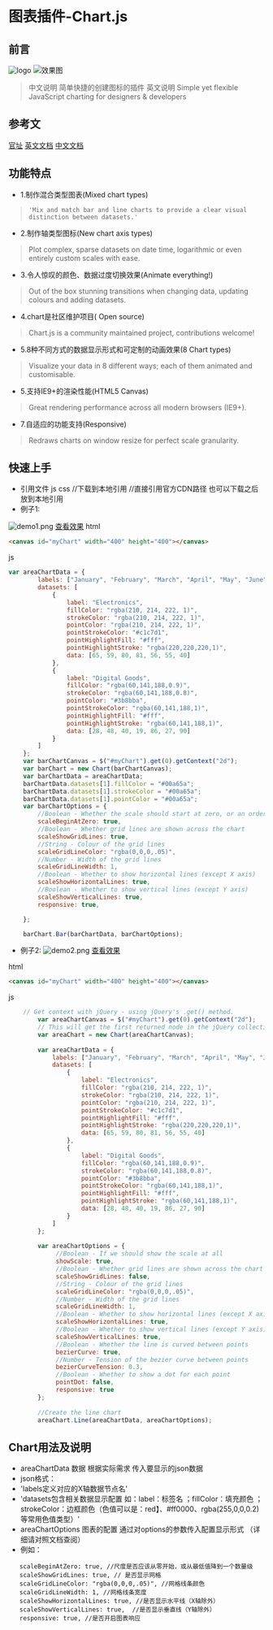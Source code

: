 
# 图表插件-Chart.js

## 前言

![logo](../img/charts/chart-log.png)
![效果图](../img/charts/demo.png)

> 中文说明
    简单快捷的创建图标的插件
> 英文说明
    Simple yet flexible JavaScript charting for designers & developers
## 参考文

[官址](http://www.chartjs.org/)
[英文文档](http://www.chartjs.org/docs/)
[中文文档](http://www.bootcss.com/p/chart.js/docs/)

## 功能特点
-    1.制作混合类型图表(Mixed chart types)
>     'Mix and match bar and line charts to provide a clear visual distinction between datasets.'
-    2.制作轴类型图标(New chart axis types)
>    Plot complex, sparse datasets on date time, logarithmic or even entirely custom scales with ease.
-    3.令人惊叹的颜色、数据过度切换效果(Animate everything!)
>    Out of the box stunning transitions when changing data, updating colours and adding datasets.
-    4.chart是社区维护项目( Open source)
>    Chart.js is a community maintained project, contributions welcome!
-    5.8种不同方式的数据显示形式和可定制的动画效果(8 Chart types)
>    Visualize your data in 8 different ways; each of them animated and customisable.
-    5.支持IE9+的渲染性能(HTML5 Canvas)
>    Great rendering performance across all modern browsers (IE9+).
-    7.自适应的功能支持(Responsive)
>    Redraws charts on window resize for perfect scale granularity.
 
## 快速上手

- 引用文件 js css
    <script src="Chart.js"></script>  //下载到本地引用
    <script src="https://cdnjs.cloudflare.com/ajax/libs/Chart.js/2.5.0/Chart.js"></script>    //直接引用官方CDN路径  也可以下载之后放到本地引用
- 例子1:

![demo1.png](../img/charts/demo/demo1.png)
[查看效果](../img/charts/demo/demo1.html)
html
```html 
<canvas id="myChart" width="400" height="400"></canvas>
```
js
```js
var areaChartData = {
        labels: ["January", "February", "March", "April", "May", "June", "July"],
        datasets: [
            {
                label: "Electronics",
                fillColor: "rgba(210, 214, 222, 1)",
                strokeColor: "rgba(210, 214, 222, 1)",
                pointColor: "rgba(210, 214, 222, 1)",
                pointStrokeColor: "#c1c7d1",
                pointHighlightFill: "#fff",
                pointHighlightStroke: "rgba(220,220,220,1)",
                data: [65, 59, 80, 81, 56, 55, 40]
            },
            {
                label: "Digital Goods",
                fillColor: "rgba(60,141,188,0.9)",
                strokeColor: "rgba(60,141,188,0.8)",
                pointColor: "#3b8bba",
                pointStrokeColor: "rgba(60,141,188,1)",
                pointHighlightFill: "#fff",
                pointHighlightStroke: "rgba(60,141,188,1)",
                data: [28, 48, 40, 19, 86, 27, 90]
            }
        ]
    };
    var barChartCanvas = $("#myChart").get(0).getContext("2d");
    var barChart = new Chart(barChartCanvas);
    var barChartData = areaChartData;
    barChartData.datasets[1].fillColor = "#00a65a";
    barChartData.datasets[1].strokeColor = "#00a65a";
    barChartData.datasets[1].pointColor = "#00a65a";
    var barChartOptions = {
        //Boolean - Whether the scale should start at zero, or an order of magnitude down from the lowest value
        scaleBeginAtZero: true,
        //Boolean - Whether grid lines are shown across the chart
        scaleShowGridLines: true,
        //String - Colour of the grid lines
        scaleGridLineColor: "rgba(0,0,0,.05)",
        //Number - Width of the grid lines
        scaleGridLineWidth: 1,
        //Boolean - Whether to show horizontal lines (except X axis)
        scaleShowHorizontalLines: true,
        //Boolean - Whether to show vertical lines (except Y axis)
        scaleShowVerticalLines: true,
        responsive: true,

    };

    barChart.Bar(barChartData, barChartOptions);
```
- 例子2:
![demo2.png](../img/charts/demo/demo2.png) 
[查看效果](../img/charts/demo/demo2.html)

html
```html
<canvas id="myChart" width="400" height="400"></canvas>

```
js
```js
    // Get context with jQuery - using jQuery's .get() method.
        var areaChartCanvas = $("#myChart").get(0).getContext("2d");
        // This will get the first returned node in the jQuery collection.
        var areaChart = new Chart(areaChartCanvas);
    
        var areaChartData = {
            labels: ["January", "February", "March", "April", "May", "June", "July"],
            datasets: [
                {
                    label: "Electronics",
                    fillColor: "rgba(210, 214, 222, 1)",
                    strokeColor: "rgba(210, 214, 222, 1)",
                    pointColor: "rgba(210, 214, 222, 1)",
                    pointStrokeColor: "#c1c7d1",
                    pointHighlightFill: "#fff",
                    pointHighlightStroke: "rgba(220,220,220,1)",
                    data: [65, 59, 80, 81, 56, 55, 40]
                },
                {
                    label: "Digital Goods",
                    fillColor: "rgba(60,141,188,0.9)",
                    strokeColor: "rgba(60,141,188,0.8)",
                    pointColor: "#3b8bba",
                    pointStrokeColor: "rgba(60,141,188,1)",
                    pointHighlightFill: "#fff",
                    pointHighlightStroke: "rgba(60,141,188,1)",
                    data: [28, 48, 40, 19, 86, 27, 90]
                }
            ]
        };
    
        var areaChartOptions = {
             //Boolean - If we should show the scale at all
             showScale: true,
             //Boolean - Whether grid lines are shown across the chart
             scaleShowGridLines: false,
             //String - Colour of the grid lines
             scaleGridLineColor: "rgba(0,0,0,.05)",
             //Number - Width of the grid lines
             scaleGridLineWidth: 1,
             //Boolean - Whether to show horizontal lines (except X axis)
             scaleShowHorizontalLines: true,
             //Boolean - Whether to show vertical lines (except Y axis)
             scaleShowVerticalLines: true,
             //Boolean - Whether the line is curved between points
             bezierCurve: true,
             //Number - Tension of the bezier curve between points
             bezierCurveTension: 0.3,
             //Boolean - Whether to show a dot for each point
             pointDot: false,
             responsive: true
        };
    
        //Create the line chart
        areaChart.Line(areaChartData, areaChartOptions);
```

##  Chart用法及说明
-   areaChartData 数据 根据实际需求 传入要显示的json数据
-    json格式：
-    'labels定义对应的X轴数据节点名'
-    'datasets包含相关数据显示配置 如：label：标签名 ；fillColor：填充颜色 ；strokeColor：边框颜色（色值可以是：red】、#ff0000、rgba(255,0,0,0.2)等常用色值类型）'
-   areaChartOptions 图表的配置  通过对options的参数传入配置显示形式 （详细请对照文档查阅）
-   例如：
```
   scaleBeginAtZero: true, //尺度是否应该从零开始，或从最低值降到一个数量级
   scaleShowGridLines: true, // 是否显示网格
   scaleGridLineColor: "rgba(0,0,0,.05)", //网格线条颜色
   scaleGridLineWidth: 1, //网格线条宽度
   scaleShowHorizontalLines: true, //是否显示水平线（X轴除外）
   scaleShowVerticalLines: true,  //是否显示垂直线（Y轴除外）
   responsive: true, //是否开启图表响应
```




